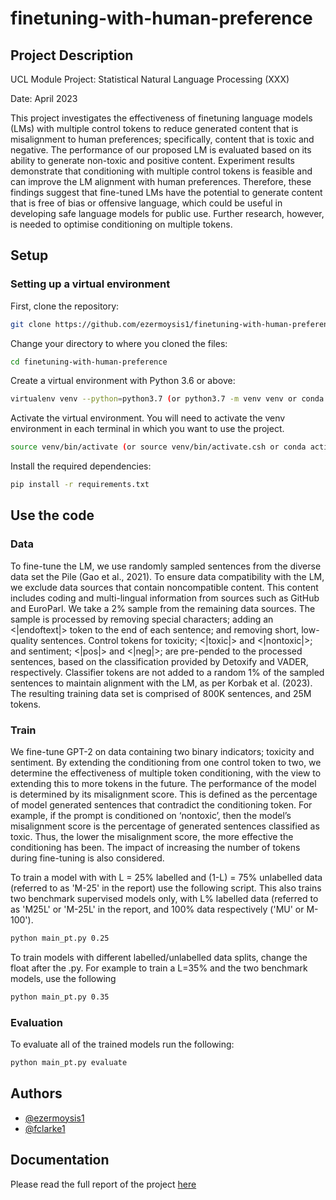 # finetuning-with-human-preference

## Project Description

UCL Module Project: Statistical Natural Language Processing (XXX)

Date: April 2023

This project investigates the effectiveness of finetuning language models (LMs) with multiple control tokens to reduce generated content that is misalignment to human preferences; specifically, content that is toxic and negative. The performance of our proposed LM is evaluated based on its ability to generate non-toxic and positive content. Experiment results demonstrate that conditioning with multiple control tokens is feasible and can improve the LM alignment with human preferences. Therefore, these findings suggest that fine-tuned LMs have the potential to generate content that is free of bias or offensive language, which could be useful in developing safe language models for public use. Further research, however, is needed to optimise conditioning on multiple tokens.

## Setup

### Setting up a virtual environment
First, clone the repository:

```bash
git clone https://github.com/ezermoysis1/finetuning-with-human-preference
```

Change your directory to where you cloned the files:

```bash
cd finetuning-with-human-preference
```

Create a virtual environment with Python 3.6 or above:

```bash
virtualenv venv --python=python3.7 (or python3.7 -m venv venv or conda create -n multiqa python=3.7)
```

Activate the virtual environment. You will need to activate the venv environment in each terminal in which you want to use the project.

```bash
source venv/bin/activate (or source venv/bin/activate.csh or conda activate multiqa)
```

Install the required dependencies:

```bash
pip install -r requirements.txt
```
    
## Use the code

### Data

To fine-tune the LM, we use randomly sampled sentences from the diverse data set the Pile (Gao et al., 2021). To ensure data compatibility with the LM, we exclude data sources that contain noncompatible content. This content includes coding and multi-lingual information from sources such as
GitHub and EuroParl. We take a 2% sample from the remaining data sources. The sample is processed by removing special characters; adding an <|endoftext|> token to the end of each sentence; and removing short,
low-quality sentences. Control tokens for toxicity; <|toxic|> and <|nontoxic|>; and sentiment; <|pos|>
and <|neg|>; are pre-pended to the processed sentences, based on the classification provided by Detoxify and VADER, respectively. Classifier tokens are not added to a random 1% of the sampled sentences to maintain alignment with the LM, as per Korbak et al. (2023). The resulting training data set is comprised of 800K sentences, and 25M tokens.

### Train

We fine-tune GPT-2 on data containing two binary indicators; toxicity and sentiment. By extending the conditioning from one control token to two, we determine the effectiveness of multiple token conditioning, with the view to extending this to more tokens in the future. The performance of the model is determined by its misalignment score. This is defined as the percentage of model generated sentences that contradict the conditioning token. For example, if the prompt is conditioned on ‘nontoxic’, then the model’s misalignment score is the percentage of generated sentences classified as toxic. Thus, the lower the misalignment score, the more effective the conditioning has been. The impact of increasing the number of tokens during fine-tuning is also considered.


To train a model with with L = 25% labelled and (1-L) = 75% unlabelled data (referred to as 'M-25' in the report) use the following script. This also trains two benchmark supervised models only, with L% labelled data (referred to as 'M25L' or 'M-25L' in the report, and 100% data respectively ('MU' or M-100'). 

```bash
python main_pt.py 0.25
```

To train models with different labelled/unlabelled data splits, change the float after the .py. For example to train a L=35% and the two benchmark models, use the following

```bash
python main_pt.py 0.35
```

### Evaluation 

To evaluate all of the trained models run the following:

```bash
python main_pt.py evaluate
```

## Authors

- [@ezermoysis1](https://github.com/ezermoysis1)
- [@fclarke1](https://github.com/fclarke1)

## Documentation
Please read the full report of the project [here](https://drive.google.com/file/d/1zX3HGt0AiCVF5MfM4lKS9Ag_boOhq-_c/view?usp=sharing)